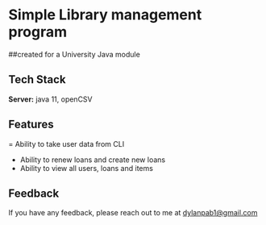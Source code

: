 # Simple Library management program 

##created for a University Java module  

## Tech Stack

**Server:** java 11, openCSV

## Features

= Ability to take user data from CLI 
- Ability to renew loans and create new loans
- Ability to view all users, loans and items

## Feedback

If you have any feedback, please reach out to me at dylanpab1@gmail.com
